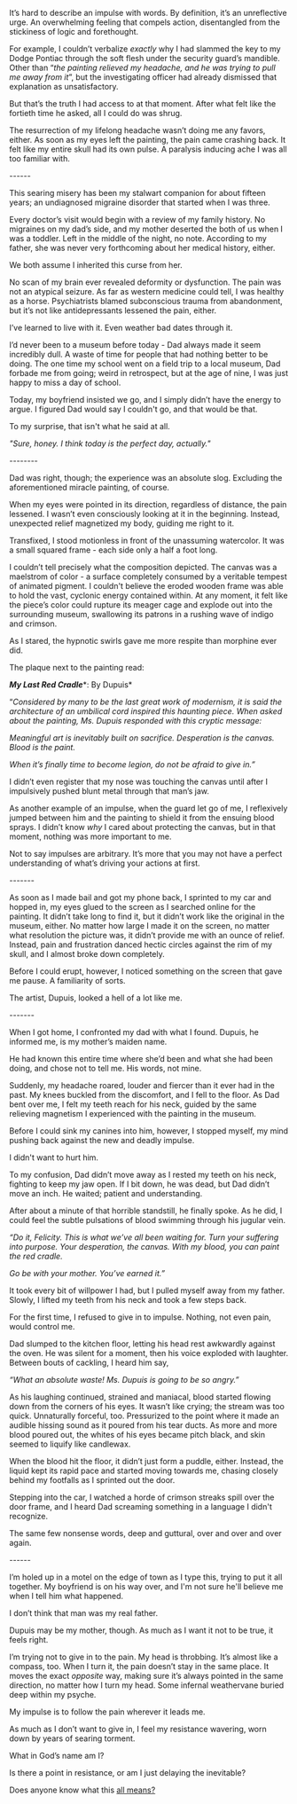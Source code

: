 It’s hard to describe an impulse with words. By definition, it’s an unreflective urge. An overwhelming feeling that compels action, disentangled from the stickiness of logic and forethought.

For example, I couldn’t verbalize *exactly* why I had slammed the key to my Dodge Pontiac through the soft flesh under the security guard’s mandible. Other than “*the painting relieved my headache, and he was trying to pull me away from it*”, but the investigating officer had already dismissed that explanation as unsatisfactory.

But that’s the truth I had access to at that moment. After what felt like the fortieth time he asked, all I could do was shrug.

The resurrection of my lifelong headache wasn’t doing me any favors, either. As soon as my eyes left the painting, the pain came crashing back. It felt like my entire skull had its own pulse. A paralysis inducing ache I was all too familiar with.

\------

This searing misery has been my stalwart companion for about fifteen years; an undiagnosed migraine disorder that started when I was three.

Every doctor’s visit would begin with a review of my family history. No migraines on my dad’s side, and my mother deserted the both of us when I was a toddler. Left in the middle of the night, no note. According to my father, she was never very forthcoming about her medical history, either.

We both assume I inherited this curse from her.

No scan of my brain ever revealed deformity or dysfunction. The pain was not an atypical seizure. As far as western medicine could tell, I was healthy as a horse. Psychiatrists blamed subconscious trauma from abandonment, but it’s not like antidepressants lessened the pain, either.

I’ve learned to live with it. Even weather bad dates through it.

I’d never been to a museum before today - Dad always made it seem incredibly dull. A waste of time for people that had nothing better to be doing. The one time my school went on a field trip to a local museum, Dad forbade me from going; weird in retrospect, but at the age of nine, I was just happy to miss a day of school.

Today, my boyfriend insisted we go, and I simply didn’t have the energy to argue. I figured Dad would say I couldn't go, and that would be that. 

To my surprise, that isn't what he said at all.

*"Sure, honey. I think today is the perfect day, actually."*

\--------

Dad was right, though; the experience was an absolute slog. Excluding the aforementioned miracle painting, of course.

When my eyes were pointed in its direction, regardless of distance, the pain lessened. I wasn’t even consciously looking at it in the beginning. Instead, unexpected relief magnetized my body, guiding me right to it.

Transfixed, I stood motionless in front of the unassuming watercolor. It was a small squared frame - each side only a half a foot long.

I couldn’t tell precisely what the composition depicted. The canvas was a maelstrom of color - a surface completely consumed by a veritable tempest of animated pigment. I couldn't believe the eroded wooden frame was able to hold the vast, cyclonic energy contained within. At any moment, it felt like the piece’s color could rupture its meager cage and explode out into the surrounding museum, swallowing its patrons in a rushing wave of indigo and crimson.

As I stared, the hypnotic swirls gave me more respite than morphine ever did.

The plaque next to the painting read:

***My Last Red Cradle****: By Dupuis*

“*Considered by many to be the last great work of modernism, it is said the architecture of an umbilical cord inspired this haunting piece. When asked about the painting, Ms. Dupuis responded with this cryptic message:*

*Meaningful art is inevitably built on sacrifice. Desperation is the canvas. Blood is the paint.*

*When it’s finally time to become legion, do not be afraid to give in.”*

I didn’t even register that my nose was touching the canvas until after I impulsively pushed blunt metal through that man’s jaw.

As another example of an impulse, when the guard let go of me, I reflexively jumped between him and the painting to shield it from the ensuing blood sprays. I didn’t know *why* I cared about protecting the canvas, but in that moment, nothing was more important to me.

Not to say impulses are arbitrary. It’s more that you may not have a perfect understanding of what’s driving your actions at first.

\-------

As soon as I made bail and got my phone back, I sprinted to my car and hopped in, my eyes glued to the screen as I searched online for the painting. It didn’t take long to find it, but it didn’t work like the original in the museum, either. No matter how large I made it on the screen, no matter what resolution the picture was, it didn’t provide me with an ounce of relief. Instead, pain and frustration danced hectic circles against the rim of my skull, and I almost broke down completely.

Before I could erupt, however, I noticed something on the screen that gave me pause. A familiarity of sorts.

The artist, Dupuis, looked a hell of a lot like me.

\-------

When I got home, I confronted my dad with what I found. Dupuis, he informed me, is my mother’s maiden name. 

He had known this entire time where she’d been and what she had been doing, and chose not to tell me. His words, not mine. 

Suddenly, my headache roared, louder and fiercer than it ever had in the past. My knees buckled from the discomfort, and I fell to the floor. As Dad bent over me, I felt my teeth reach for his neck, guided by the same relieving magnetism I experienced with the painting in the museum.

Before I could sink my canines into him, however, I stopped myself, my mind pushing back against the new and deadly impulse.

I didn't want to hurt him.

To my confusion, Dad didn’t move away as I rested my teeth on his neck, fighting to keep my jaw open. If I bit down, he was dead, but Dad didn’t move an inch. He waited; patient and understanding.

After about a minute of that horrible standstill, he finally spoke. As he did, I could feel the subtle pulsations of blood swimming through his jugular vein.

*“Do it, Felicity. This is what we’ve all been waiting for. Turn your suffering into purpose. Your desperation, the canvas. With my blood, you can paint the red cradle.*

*Go be with your mother. You’ve earned it.”*

It took every bit of willpower I had, but I pulled myself away from my father. Slowly, I lifted my teeth from his neck and took a few steps back.

For the first time, I refused to give in to impulse. Nothing, not even pain, would control me.

Dad slumped to the kitchen floor, letting his head rest awkwardly against the oven. He was silent for a moment, then his voice exploded with laughter. Between bouts of cackling, I heard him say,

*“What an absolute waste! Ms. Dupuis is going to be so angry.”*

As his laughing continued, strained and maniacal, blood started flowing down from the corners of his eyes. It wasn’t like crying; the stream was too quick. Unnaturally forceful, too. Pressurized to the point where it made an audible hissing sound as it poured from his tear ducts. As more and more blood poured out, the whites of his eyes became pitch black, and skin seemed to liquify like candlewax.

When the blood hit the floor, it didn’t just form a puddle, either. Instead, the liquid kept its rapid pace and started moving towards me, chasing closely behind my footfalls as I sprinted out the door.

Stepping into the car, I watched a horde of crimson streaks spill over the door frame, and I heard Dad screaming something in a language I didn't recognize. 

The same few nonsense words, deep and guttural, over and over and over again. 

\------

I’m holed up in a motel on the edge of town as I type this, trying to put it all together. My boyfriend is on his way over, and I'm not sure he'll believe me when I tell him what happened. 

I don’t think that man was my real father.

Dupuis may be my mother, though. As much as I want it not to be true, it feels right.

I’m trying not to give in to the pain. My head is throbbing. It’s almost like a compass, too. When I turn it, the pain doesn’t stay in the same place. It moves the exact *opposite* way, making sure it’s always pointed in the same direction, no matter how I turn my head. Some infernal weathervane buried deep within my psyche.

My impulse is to follow the pain wherever it leads me. 

As much as I don’t want to give in, I feel my resistance wavering, worn down by years of searing torment.

What in God’s name am I?

Is there a point in resistance, or am I just delaying the inevitable?

Does anyone know what this [all means?](https://www.reddit.com/r/unalloyedsainttrina/)  
